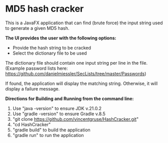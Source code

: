 # MD5 hash cracker
This is a JavaFX application that can find (brute force) the input string used to generate a given MD5 hash.

**The UI provides the user with the following options:**
- Provide the hash string to be cracked
- Select the dictionary file to be used

The dictionary file should contain one input string per line in the file. (Example password lists here: <https://github.com/danielmiessler/SecLists/tree/master/Passwords>)

If found, the application will display the matching string. Otherwise, it will display a failure message.

**Directions for Building and Running from the command line:**
1. Use "java -version" to ensure JDK v.21.0.2
2. Use "gradle -version" to ensure Gradle v.8.5
3. "git clone https://github.com/vincentgruse/HashCracker.git"
4. "cd HashCracker"
5. "gradle build" to build the application
6. "gradle run" to run the application

